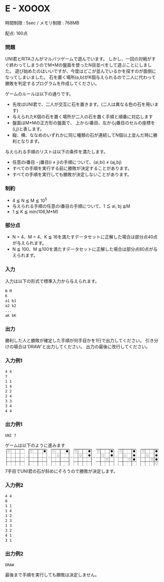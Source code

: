 E - XOOOX
====

時間制限 : 5sec / メモリ制限 : 768MB

配点: 160点

### 問題
UNI君とRITAさんがマルバツゲームで遊んでいます。 しかし、一回の対戦がすぐ終わってしまうのでM*Mの盤面を使ったN目並べをして遊ぶことにしました。 遊び始めたのはいいですが、今度はどこが並んでいるかを探すのが面倒になってしまいました。 石を置く場所(a,b)がK個与えられるので二人に代わって勝敗を判定するプログラムを作成してください。

ゲームのルールは以下の通りです。
- 先攻はUNI君で、二人が交互に石を置きます。(二人は異なる色の石を用います)
- 与えられたK個の石を置く場所が二人の石を置く手順と順番に対応します
- 盤面はM*Mの正方形の盤面で、 上からi番目、左からj番目のセルの座標を(i,j)と表します。
- 縦、横、ななめのいずれかに同じ種類の石が連続してN個以上並んだ時に勝利となります。

与えられる手順のリストは以下の条件を満たします。
- 任意のi番目・j番目(i ≠ j)の手順について、(ai,bi) ≠ (aj,bj)
- すべての手順を実行する前に勝敗が決定することがあります。
- すべての手順を実行しても勝敗が決定しないことがあります。

### 制約
- 4 ≦ N ≦ M ≦ 10<sup>5</sup>
- 与えられる手順の任意のi番目の手順について、1 ≦ ai, bj ≦M
- 1 ≦ K ≦ min(106,M*M)

### 部分点
- N = 4、M = 4、K ≦ 16を満たすデータセットに正解した場合は部分点40点が与えられます。
- N ≦ 100、M ≦100を満たすデータセットに正解した場合は部分点80点が与えられます。

### 入力
入力は以下の形式で標準入力から与えられます。
```
N M
K
a1 b1
a2 b2
...
aK bK 
```

### 出力
勝利した人と勝敗が確定した手順が何手目かを1行で出力してください。
引き分けの場合は'DRAW'と出力してください。
出力の最後に改行してください。

### 入力例1
```
4 4
7
1 1
1 4
2 2
2 4
3 3
3 4
4 4
```

### 出力例1
```
UNI 7
```
ゲームは以下のように進みます
![board](q5.PNG)
7手目でUNI君の石が斜めにそろうので勝敗が決定します。

### 入力例2
```
4 4
8
1 1
1 4
1 2
2 3
1 3
3 2
4 1
3 1
```

### 出力例2
```
DRAW
```
最後まで手順を実行しても勝敗は決定しません。